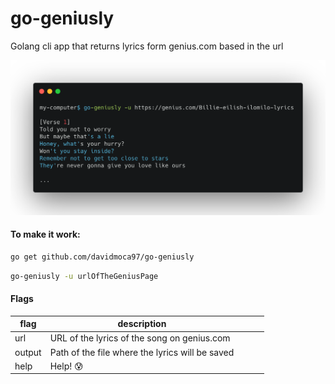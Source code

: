 
# go-geniusly
Golang cli app that returns lyrics form genius.com based in the url

![](images/terminal-example.png)

#### To make it work:
```bash
go get github.com/davidmoca97/go-geniusly
```
```bash
go-geniusly -u urlOfTheGeniusPage
```

#### Flags
| flag   | description                                     |   |   |   |
|--------|-------------------------------------------------|---|---|---|
| url    | URL of the lyrics of the song on genius.com     |   |   |   |
| output | Path of the file where the lyrics will be saved |   |   |   |
| help   | Help! 😰                                         |   |   |   |

